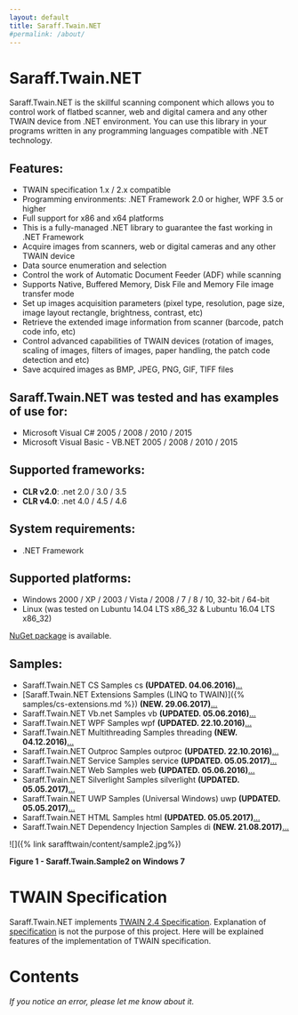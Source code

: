 ```yaml
---
layout: default
title: Saraff.Twain.NET
#permalink: /about/
---
```

# Saraff.Twain.NET
Saraff.Twain.NET is the skillful scanning component which allows you to control work of flatbed scanner, web and digital camera and any other TWAIN device from .NET environment. You can use this library in your programs written in any programming languages compatible with .NET technology.
## Features:
* TWAIN specification 1.x / 2.x compatible
* Programming environments: .NET Framework 2.0 or higher, WPF 3.5 or higher
* Full support for x86 and x64 platforms
* This is a fully-managed .NET library to guarantee the fast working in .NET Framework
* Acquire images from scanners, web or digital cameras and any other TWAIN device
* Data source enumeration and selection
* Control the work of Automatic Document Feeder (ADF) while scanning
* Supports Native, Buffered Memory, Disk File and Memory File image transfer mode
* Set up images acquisition parameters (pixel type, resolution, page size, image layout rectangle, brightness, contrast, etc)
* Retrieve the extended image information from scanner (barcode, patch code info, etc)
* Control advanced capabilities of TWAIN devices (rotation of images, scaling of images, filters of images, paper handling, the patch code detection and etc)
* Save acquired images as BMP, JPEG, PNG, GIF, TIFF files
## Saraff.Twain.NET was tested and has examples of use for:
* Microsoft Visual C# 2005 / 2008 / 2010 / 2015
* Microsoft Visual Basic - VB.NET 2005 / 2008 / 2010 / 2015
## Supported frameworks: 
* **CLR v2.0**: .net 2.0 / 3.0 / 3.5
* **CLR v4.0**: .net 4.0 / 4.5 / 4.6
## System requirements: 
* .NET Framework
## Supported platforms:
* Windows 2000 / XP / 2003 / Vista / 2008 / 7 / 8 / 10, 32-bit / 64-bit
* Linux (was tested on Lubuntu 14.04 LTS x86_32 & Lubuntu 16.04 LTS x86_32)

[NuGet package](https://www.nuget.org/packages/Saraff.Twain/) is available.

##  Samples:
* Saraff.Twain.NET CS Samples  cs **(UPDATED. 04.06.2016)**[...](https://goo.gl/info/42Y0gh)
* [Saraff.Twain.NET Extensions Samples (LINQ to TWAIN)]({% samples/cs-extensions.md %}) **(NEW. 29.06.2017)**[...](https://goo.gl/info/7KJS6h)
* Saraff.Twain.NET Vb.net Samples  vb **(UPDATED. 05.06.2016)**[...](https://goo.gl/info/V8vX10)
* Saraff.Twain.NET WPF Samples  wpf **(UPDATED. 22.10.2016)**[...](https://goo.gl/info/sP3vL1)
* Saraff.Twain.NET Multithreading Samples  threading **(NEW. 04.12.2016)**[...](https://goo.gl/info/kqywGn)
* Saraff.Twain.NET Outproc Samples  outproc **(UPDATED. 22.10.2016)**[...](https://goo.gl/info/tBmvjF)
* Saraff.Twain.NET Service Samples  service **(UPDATED. 05.05.2017)**[...](https://goo.gl/info/OOcy6H)
* Saraff.Twain.NET Web Samples  web **(UPDATED. 05.06.2016)**[...](https://goo.gl/info/eQk54c)
* Saraff.Twain.NET Silverlight Samples  silverlight **(UPDATED. 05.05.2017)**[...](https://goo.gl/info/zIlqqy)
* Saraff.Twain.NET UWP Samples (Universal Windows)  uwp **(UPDATED. 05.05.2017)**[...](https://goo.gl/info/Ssx4AZ)
* Saraff.Twain.NET HTML Samples  html **(UPDATED. 05.05.2017)**[...](https://goo.gl/info/EgJ4cY)
* Saraff.Twain.NET Dependency Injection Samples  di **(NEW. 21.08.2017)**[...](https://goo.gl/info/1iGKug)

![]({% link sarafftwain/content/sample2.jpg%})

**Figure 1 - Saraff.Twain.Sample2 on Windows 7**

# TWAIN Specification 
Saraff.Twain.NET implements [TWAIN 2.4 Specification](http://www.twain.org/specification/). Explanation of [specification](http://www.twain.org/specification/) is not the purpose of this project. Here will be explained features of the implementation of TWAIN specification.

# Contents


_If you notice an error, please let me know about it._
